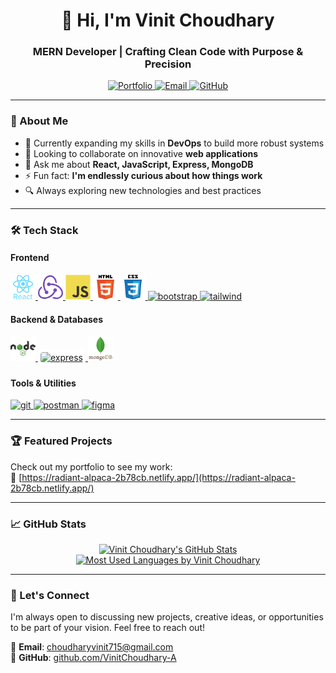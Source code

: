 <h1 align="center">👋 Hi, I'm Vinit Choudhary</h1>
<h3 align="center">MERN Developer | Crafting Clean Code with Purpose & Precision</h3>

<div align="center">
  <a href="https://radiant-alpaca-2b78cb.netlify.app/">
    <img src="https://img.shields.io/badge/-Projects%20Portfolio-%23007ec6?style=for-the-badge&logo=netlify&logoColor=white" alt="Portfolio">
  </a>
  <a href="mailto:choudharyvinit715@gmail.com">
    <img src="https://img.shields.io/badge/-choudharyvinit715%40gmail.com-%23ea4335?style=for-the-badge&logo=gmail&logoColor=white" alt="Email">
  </a>
  <a href="https://github.com/VinitChoudhary-A">
    <img src="https://img.shields.io/badge/-GitHub-%23181717?style=for-the-badge&logo=github&logoColor=white" alt="GitHub">
  </a>
</div>

---

### 🚀 About Me

- 🌱 Currently expanding my skills in **DevOps** to build more robust systems
- 👯 Looking to collaborate on innovative **web applications**
- 💬 Ask me about **React, JavaScript, Express, MongoDB**
- ⚡ Fun fact: **I'm endlessly curious about how things work**
- 🔍 Always exploring new technologies and best practices

---

### 🛠️ Tech Stack

#### Frontend
<p align="left">
  <a href="https://reactjs.org/" target="_blank" rel="noreferrer"> 
    <img src="https://raw.githubusercontent.com/devicons/devicon/master/icons/react/react-original-wordmark.svg" alt="react" width="40" height="40"/> 
  </a>
  <a href="https://redux.js.org" target="_blank" rel="noreferrer"> 
    <img src="https://raw.githubusercontent.com/devicons/devicon/master/icons/redux/redux-original.svg" alt="redux" width="40" height="40"/> 
  </a>
  <a href="https://developer.mozilla.org/en-US/docs/Web/JavaScript" target="_blank" rel="noreferrer"> 
    <img src="https://raw.githubusercontent.com/devicons/devicon/master/icons/javascript/javascript-original.svg" alt="javascript" width="40" height="40"/> 
  </a>
  <a href="https://www.w3.org/html/" target="_blank" rel="noreferrer"> 
    <img src="https://raw.githubusercontent.com/devicons/devicon/master/icons/html5/html5-original-wordmark.svg" alt="html5" width="40" height="40"/> 
  </a>
  <a href="https://www.w3schools.com/css/" target="_blank" rel="noreferrer"> 
    <img src="https://raw.githubusercontent.com/devicons/devicon/master/icons/css3/css3-original-wordmark.svg" alt="css3" width="40" height="40"/> 
  </a>
 <a href="https://getbootstrap.com" target="_blank" rel="noreferrer"> 
  <img src="https://upload.wikimedia.org/wikipedia/commons/b/b2/Bootstrap_logo.svg" alt="bootstrap" width="40" height="40"/> 
</a>

  <a href="https://tailwindcss.com/" target="_blank" rel="noreferrer"> 
    <img src="https://www.vectorlogo.zone/logos/tailwindcss/tailwindcss-icon.svg" alt="tailwind" width="40" height="40"/> 
  </a>
</p>

#### Backend & Databases
<p align="left">
  <a href="https://nodejs.org" target="_blank" rel="noreferrer"> 
    <img src="https://raw.githubusercontent.com/devicons/devicon/master/icons/nodejs/nodejs-original-wordmark.svg" alt="nodejs" width="40" height="40"/> 
  </a>
<a href="https://expressjs.com" target="_blank" rel="noreferrer"> 
  <img src="https://upload.wikimedia.org/wikipedia/commons/6/64/Expressjs.png" alt="express" width="40" height="40" style="background:white; padding:4px; border-radius:8px;"/> 
</a>

  <a href="https://www.mongodb.com/" target="_blank" rel="noreferrer"> 
    <img src="https://raw.githubusercontent.com/devicons/devicon/master/icons/mongodb/mongodb-original-wordmark.svg" alt="mongodb" width="40" height="40"/> 
  </a>
</p>

#### Tools & Utilities
<p align="left">
  <a href="https://git-scm.com/" target="_blank" rel="noreferrer"> 
    <img src="https://www.vectorlogo.zone/logos/git-scm/git-scm-icon.svg" alt="git" width="40" height="40"/> 
  </a>
  <a href="https://postman.com" target="_blank" rel="noreferrer"> 
    <img src="https://www.vectorlogo.zone/logos/getpostman/getpostman-icon.svg" alt="postman" width="40" height="40"/> 
  </a>
  <a href="https://www.figma.com/" target="_blank" rel="noreferrer"> 
    <img src="https://www.vectorlogo.zone/logos/figma/figma-icon.svg" alt="figma" width="40" height="40"/> 
  </a>
</p>

---

### 🏆 Featured Projects

Check out my portfolio to see my work:  
🔗 [https://radiant-alpaca-2b78cb.netlify.app/](https://radiant-alpaca-2b78cb.netlify.app/)

---

### 📈 GitHub Stats

<div align="center">
  <a href="https://github.com/VinitChoudhary-A">
    <img src="https://github-readme-stats.vercel.app/api?username=VinitChoudhary-A&show_icons=true&theme=dark&hide_border=true&include_all_commits=true&count_private=true" alt="Vinit Choudhary's GitHub Stats">
  </a>
  <br>
  <a href="https://github.com/VinitChoudhary-A">
    <img src="https://github-readme-stats.vercel.app/api/top-langs/?username=VinitChoudhary-A&layout=compact&theme=dark&hide_border=true" alt="Most Used Languages by Vinit Choudhary">
  </a>
</div>

---

### 🌟 Let's Connect

I'm always open to discussing new projects, creative ideas, or opportunities to be part of your vision. Feel free to reach out!

📧 **Email**: choudharyvinit715@gmail.com  
💼 **GitHub**: [github.com/VinitChoudhary-A](https://github.com/VinitChoudhary-A)
